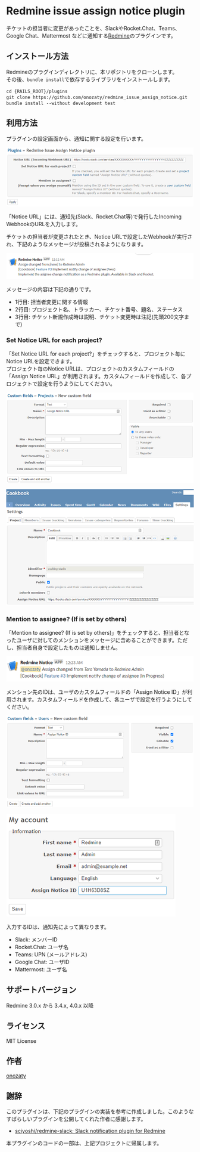 # Redmine issue assign notice plugin

チケットの担当者に変更があったことを、SlackやRocket.Chat、Teams、Google Chat、Mattermost などに通知する[Redmine](http://www.redmine.org)のプラグインです。

## インストール方法

Redmineのプラグインディレクトリに、本リポジトリをクローンします。  
その後、`bundle install`で依存するライブラリをインストールします。

```
cd {RAILS_ROOT}/plugins
git clone https://github.com/onozaty/redmine_issue_assign_notice.git
bundle install --without development test
```

## 利用方法

プラグインの設定画面から、通知に関する設定を行います。

![Screenshot of plugin configure](screenshots/configure.png)

「Notice URL」には、通知先(Slack、Rocket.Chat等)で発行したIncoming WebhookのURLを入力します。

チケットの担当者が変更されたとき、Notice URLで設定したWebhookが実行され、下記のようなメッセージが投稿されるようになります。

![Screenshot of slack message](screenshots/slack_message.png)

メッセージの内容は下記の通りです。

* 1行目: 担当者変更に関する情報
* 2行目: プロジェクト名、トラッカー、チケット番号、題名、ステータス
* 3行目: チケット新規作成時は説明、チケット変更時は注記(先頭200文字まで)

### Set Notice URL for each project?

「Set Notice URL for each project?」をチェックすると、プロジェクト毎にNotice URLを設定できます。  
プロジェクト毎のNotice URLは、プロジェクトのカスタムフィールドの「Assign Notice URL」が利用されます。カスタムフィールドを作成して、各プロジェクトで設定を行うようにしてください。

![Screenshot of create project custom field](screenshots/create_project_custom_field.png)

![Screenshot of project setting](screenshots/project_setting.png)

### Mention to assignee? (If is set by others)

「Mention to assignee? (If is set by others)」をチェックすると、担当者となったユーザに対してのメンションをメッセージに含めることができます。ただし、担当者自身で設定したものは通知しません。

![Screenshot of slack message](screenshots/slack_mention.png)

メンション先のIDは、ユーザのカスタムフィールドの「Assign Notice ID」が利用されます。カスタムフィールドを作成して、各ユーザで設定を行うようにしてください。

![Screenshot of create user custom field](screenshots/create_user_custom_field.png)

![Screenshot of my account](screenshots/my_account.png)

入力するIDは、通知先によって異なります。

* Slack: メンバーID
* Rocket.Chat: ユーザ名
* Teams: UPN (メールアドレス)
* Google Chat: ユーザID
* Mattermost: ユーザ名

## サポートバージョン

Redmine 3.0.x から 3.4.x, 4.0.x 以降

## ライセンス

MIT License

## 作者

[onozaty](https://github.com/onozaty)

## 謝辞

このプラグインは、下記のプラグインの実装を参考に作成しました。このようなすばらしいプラグインを公開してくれた作者に感謝します。

* [sciyoshi/redmine\-slack: Slack notification plugin for Redmine](https://github.com/sciyoshi/redmine-slack)

本プラグインのコードの一部は、上記プロジェクトに帰属します。
